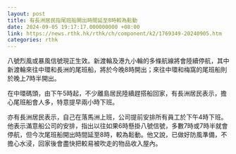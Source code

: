 ```yaml
---
layout: post
title: 有長洲居民指尾班船開出時間延至8時較為鬆動
date: 2024-09-05 19:17:17.000000000 +08:00
link: https://news.rthk.hk/rthk/ch/component/k2/1769349-20240905.htm
categories: rthk
---
```


八號烈風或暴風信號現正生效。新渡輪及港九小輪的多條航線將會陸續停航，其中新渡輪來往中環和長洲的尾班船，將於今晚8時開出；來往中環和梅窩的尾班船則於晚上7時半開出。 

在中環碼頭，由下午5時起，不少離島居民陸續趕搭船回家，有長洲居民表示，擔心尾班船會人多，特意提早兩小時下班。

亦有長洲居民表示，自己在落馬洲上班，公司提前安排所有員工於下午4時下班。他表示滿意船公司的安排，指出以往如果6時懸掛八號信號，多數7時或7時半就會停航，但今次尾班船開出時間延至8時，較為鬆動。他又說，已做好防風準備，不擔心水浸，回家後會盡快把較易被吹走的物品收入屋內。
